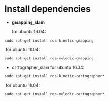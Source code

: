 # Install dependencies
- **gmapping_slam** 

  for ubuntu 16.04:

```
sudo apt-get install ros-kinetic-gmapping
```

​       for ubuntu 18.04:

```
sudo apt-get install ros-melodic-gmapping
```

- cartographer_slam
  for ubuntu 16.04:

```
sudo apt-get install ros-kinetic-cartographer*
```

​       for ubuntu 18.04:

```
sudo apt-get install ros-melodic-cartographer*
```

 
